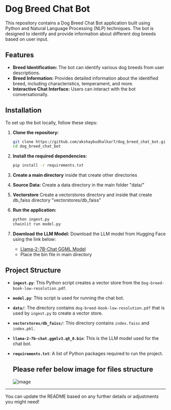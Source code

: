 # Dog Breed Chat Bot

This repository contains a Dog Breed Chat Bot application built using Python and Natural Language Processing (NLP) techniques. The bot is designed to identify and provide information about different dog breeds based on user input.

## Features

- **Breed Identification:** The bot can identify various dog breeds from user descriptions.
- **Breed Information:** Provides detailed information about the identified breed, including characteristics, temperament, and more.
- **Interactive Chat Interface:** Users can interact with the bot conversationally.

## Installation

To set up the bot locally, follow these steps:

1. **Clone the repository:**
   ```bash
   git clone https://github.com/akshaybudhalkar7/dog_breed_chat_bot.git
   cd dog_breed_chat_bot
   ```

2. **Install the required dependencies:**
   ```bash
   pip install -r requirements.txt
   ```

3. **Create a main directory**
   inside that create other directories
   
4. **Source Data:**
   Create a data directory in the main folder
   "data/"

5. **Vectorstore**
Create a vectorstores directory and inside that create db_faiss directory 
"vectorstores/db_faiss"

6. **Run the application:**
   ```bash
   python ingest.py
   chainlit run model.py
   ```

7. **Download the LLM Model:**
   Download the LLM model from Hugging Face using the link below:
   - [Llama-2-7B-Chat GGML Model](https://huggingface.co/TheBloke/Llama-2-7B-Chat-GGML/blob/main/llama-2-7b-chat.ggmlv3.q8_0.bin)
   - Place the bin file in main directory

## Project Structure

- **`ingest.py`**: This Python script creates a vector store from the `Dog-breed-book-low-resolution.pdf`.
- **`model.py`**: This script is used for running the chat bot.
- **`data/`**: The directory contains `dog-breed-book-low-resolution.pdf` that is used by `ingest.py` to create a vector store.
- **`vectorstores/db_faiss/`**: This directory contains `index.faiss` and `index.pkl`.
- **`llama-2-7b-chat.ggmlv3.q8_0.bin`**: This is the LLM model used for the chat bot.
- **`requirements.txt`**: A list of Python packages required to run the project.

  ## Please refer below image for files structure
  ![image](https://github.com/user-attachments/assets/248533fa-93a0-40ca-8856-1031ddf4206c)


---



You can update the README based on any further details or adjustments you might need!
